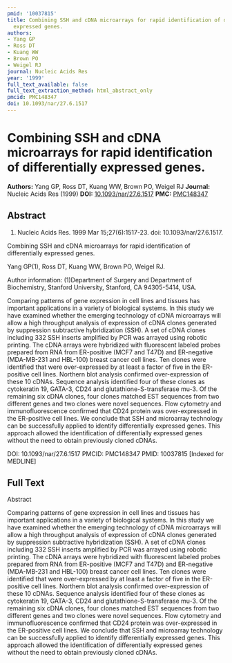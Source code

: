 ```yaml
---
pmid: '10037815'
title: Combining SSH and cDNA microarrays for rapid identification of differentially
  expressed genes.
authors:
- Yang GP
- Ross DT
- Kuang WW
- Brown PO
- Weigel RJ
journal: Nucleic Acids Res
year: '1999'
full_text_available: false
full_text_extraction_method: html_abstract_only
pmcid: PMC148347
doi: 10.1093/nar/27.6.1517
---
```


# Combining SSH and cDNA microarrays for rapid identification of differentially expressed genes.
**Authors:** Yang GP, Ross DT, Kuang WW, Brown PO, Weigel RJ
**Journal:** Nucleic Acids Res (1999)
**DOI:** [10.1093/nar/27.6.1517](https://doi.org/10.1093/nar/27.6.1517)
**PMC:** [PMC148347](https://www.ncbi.nlm.nih.gov/pmc/articles/PMC148347/)

## Abstract

1. Nucleic Acids Res. 1999 Mar 15;27(6):1517-23. doi: 10.1093/nar/27.6.1517.

Combining SSH and cDNA microarrays for rapid identification of differentially 
expressed genes.

Yang GP(1), Ross DT, Kuang WW, Brown PO, Weigel RJ.

Author information:
(1)Department of Surgery and Department of Biochemistry, Stanford University, 
Stanford, CA 94305-5414, USA.

Comparing patterns of gene expression in cell lines and tissues has important 
applications in a variety of biological systems. In this study we have examined 
whether the emerging technology of cDNA microarrays will allow a high throughput 
analysis of expression of cDNA clones generated by suppression subtractive 
hybridization (SSH). A set of cDNA clones including 332 SSH inserts amplified by 
PCR was arrayed using robotic printing. The cDNA arrays were hybridized with 
fluorescent labeled probes prepared from RNA from ER-positive (MCF7 and T47D) 
and ER-negative (MDA-MB-231 and HBL-100) breast cancer cell lines. Ten clones 
were identified that were over-expressed by at least a factor of five in the 
ER-positive cell lines. Northern blot analysis confirmed over-expression of 
these 10 cDNAs. Sequence analysis identified four of these clones as cytokeratin 
19, GATA-3, CD24 and glutathione-S-transferase mu-3. Of the remaining six cDNA 
clones, four clones matched EST sequences from two different genes and two 
clones were novel sequences. Flow cytometry and immunofluorescence confirmed 
that CD24 protein was over-expressed in the ER-positive cell lines. We conclude 
that SSH and microarray technology can be successfully applied to identify 
differentially expressed genes. This approach allowed the identification of 
differentially expressed genes without the need to obtain previously cloned 
cDNAs.

DOI: 10.1093/nar/27.6.1517
PMCID: PMC148347
PMID: 10037815 [Indexed for MEDLINE]

## Full Text

Abstract

Comparing patterns of gene expression in cell lines and tissues has important applications in a variety of biological systems. In this study we have examined whether the emerging technology of cDNA microarrays will allow a high throughput analysis of expression of cDNA clones generated by suppression subtractive hybridization (SSH). A set of cDNA clones including 332 SSH inserts amplified by PCR was arrayed using robotic printing. The cDNA arrays were hybridized with fluorescent labeled probes prepared from RNA from ER-positive (MCF7 and T47D) and ER-negative (MDA-MB-231 and HBL-100) breast cancer cell lines. Ten clones were identified that were over-expressed by at least a factor of five in the ER-positive cell lines. Northern blot analysis confirmed over-expression of these 10 cDNAs. Sequence analysis identified four of these clones as cytokeratin 19, GATA-3, CD24 and glutathione-S-transferase mu-3. Of the remaining six cDNA clones, four clones matched EST sequences from two different genes and two clones were novel sequences. Flow cytometry and immunofluorescence confirmed that CD24 protein was over-expressed in the ER-positive cell lines. We conclude that SSH and microarray technology can be successfully applied to identify differentially expressed genes. This approach allowed the identification of differentially expressed genes without the need to obtain previously cloned cDNAs.
